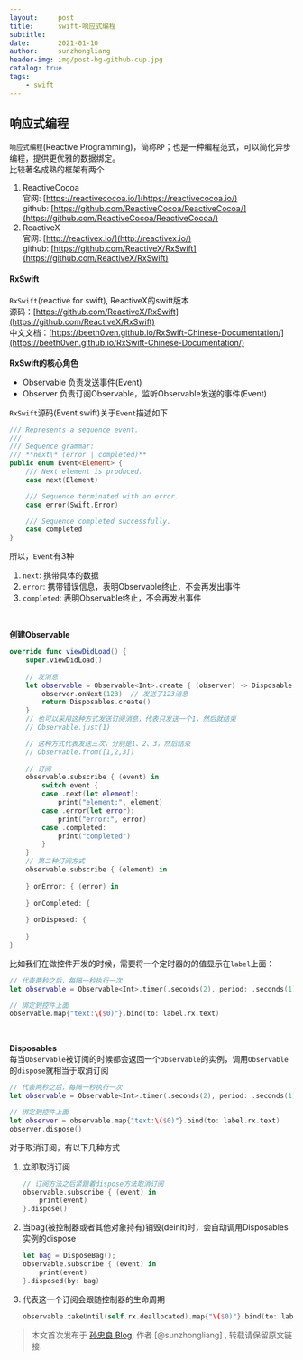 ```yaml
---
layout:     post
title:      swift-响应式编程
subtitle:   
date:       2021-01-10
author:     sunzhongliang
header-img: img/post-bg-github-cup.jpg
catalog: true
tags:
    - swift
---
```



## 响应式编程
`响应式编程`(Reactive Programming)，简称`RP`；也是一种编程范式，可以简化异步编程，提供更优雅的数据绑定。<br>
比较著名成熟的框架有两个

1. ReactiveCocoa<br>
官网: [https://reactivecocoa.io/](https://reactivecocoa.io/) <br>
github: [https://github.com/ReactiveCocoa/ReactiveCocoa/](https://github.com/ReactiveCocoa/ReactiveCocoa/)
2. ReactiveX<br>
官网: [http://reactivex.io/](http://reactivex.io/) <br>
github: [https://github.com/ReactiveX/RxSwift](https://github.com/ReactiveX/RxSwift)

#### RxSwift
`RxSwift`(reactive for swift), ReactiveX的swift版本<br>
源码：[https://github.com/ReactiveX/RxSwift](https://github.com/ReactiveX/RxSwift) <br>
中文文档：[https://beeth0ven.github.io/RxSwift-Chinese-Documentation/](https://beeth0ven.github.io/RxSwift-Chinese-Documentation/) <br>
<br>
**RxSwift的核心角色**<br>
- Observable 负责发送事件(Event)
- Observer 负责订阅Observable，监听Observable发送的事件(Event)

`RxSwift`源码(Event.swift)关于`Event`描述如下
```swift
/// Represents a sequence event.
///
/// Sequence grammar: 
/// **next\* (error | completed)**
public enum Event<Element> {
    /// Next element is produced.
    case next(Element)

    /// Sequence terminated with an error.
    case error(Swift.Error)

    /// Sequence completed successfully.
    case completed
}

```
所以，`Event`有3种
1. `next`: 携带具体的数据
2. `error`: 携带错误信息，表明Observable终止，不会再发出事件
3. `completed`: 表明Observable终止，不会再发出事件

<br>

**创建Observable**<br>
```swift
override func viewDidLoad() {
    super.viewDidLoad()
    
    // 发消息
    let observable = Observable<Int>.create { (observer) -> Disposable in
        observer.onNext(123)  // 发送了123消息
        return Disposables.create()
    }
    // 也可以采用这种方式发送订阅消息，代表只发送一个1，然后就结束
    // Observable.just(1)

    // 这种方式代表发送三次，分别是1、2、3，然后结束
    // Observable.from([1,2,3])
    
    // 订阅
    observable.subscribe { (event) in
        switch event {
        case .next(let element):
            print("element:", element)
        case .error(let error):
            print("error:", error)
        case .completed:
            print("completed")
        }
    }
    // 第二种订阅方式
    observable.subscribe { (element) in
        
    } onError: { (error) in
        
    } onCompleted: {
        
    } onDisposed: {
        
    }
}
```
比如我们在做控件开发的时候，需要将一个定时器的的值显示在`label`上面：
```swift
// 代表两秒之后，每隔一秒执行一次
let observable = Observable<Int>.timer(.seconds(2), period: .seconds(1), scheduler: MainScheduler.instance)

// 绑定到控件上面
observable.map{"text:\($0)"}.bind(to: label.rx.text)
```
<br>

**Disposables**<br>
每当`Observable`被订阅的时候都会返回一个`Observable`的实例，调用`Observable`的`dispose`就相当于取消订阅
```swift
// 代表两秒之后，每隔一秒执行一次
let observable = Observable<Int>.timer(.seconds(2), period: .seconds(1), scheduler: MainScheduler.instance)

// 绑定到控件上面
let observer = observable.map{"text:\($0)"}.bind(to: label.rx.text)
observer.dispose()
```
对于取消订阅，有以下几种方式<br>
1. 立即取消订阅
    ```swift
    // 订阅方法之后紧跟着dispose方法取消订阅
    observable.subscribe { (event) in
        print(event)
    }.dispose()
    ```
2. 当bag(被控制器或者其他对象持有)销毁(deinit)时，会自动调用Disposables实例的dispose
    ```swift
    let bag = DisposeBag();
    observable.subscribe { (event) in
        print(event)
    }.disposed(by: bag)
    ```
3. 代表这一个订阅会跟随控制器的生命周期
    ```swift
    observable.takeUntil(self.rx.deallocated).map{"\($0)"}.bind(to: label.rx.text)
    ```

> 本文首次发布于 [孙忠良 Blog](https://sunzhongliangde.github.io), 作者 [@sunzhongliang] ,
转载请保留原文链接.
